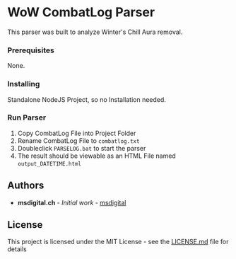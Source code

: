 # WoW CombatLog Parser

This parser was built to analyze Winter's Chill Aura removal.

### Prerequisites

None.

### Installing

Standalone NodeJS Project, so no Installation needed.

### Run Parser

1. Copy CombatLog File into Project Folder
2. Rename CombatLog File to `combatlog.txt`
3. Doubleclick `PARSELOG.bat` to start the parser
4. The result should be viewable as an HTML File named `output_DATETIME.html`

## Authors

* **msdigital.ch** - *Initial work* - [msdigital](https://gitlab.com/msuti)

## License

This project is licensed under the MIT License - see the [LICENSE.md](LICENSE.md) file for details